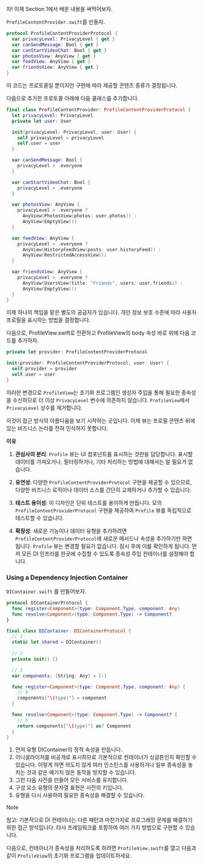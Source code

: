 자! 이제 Section 1에서 배운 내용을 써먹어보자.

`ProfileContentProvider.swift`를 만들자.
```swift
protocol ProfileContentProviderProtocol {
  var privacyLevel: PrivacyLevel { get }
  var canSendMessage: Bool { get }
  var canStartVideoChat: Bool { get }
  var photosView: AnyView { get }
  var feedView: AnyView { get }
  var friendsView: AnyView { get }
}
```
이 코드는 프로토콜일 뿐이지만 구현에 따라 제공할 콘텐츠 종류가 결정됩니다. 

다음으로 추가한 프로토콜 아래에 다음 클래스를 추가합니다.

```swift
final class ProfileContentProvider: ProfileContentProviderProtocol {
  let privacyLevel: PrivacyLevel
  private let user: User

  init(privacyLevel: PrivacyLevel, user: User) {
    self.privacyLevel = privacyLevel
    self.user = user
  }

  var canSendMessage: Bool {
    privacyLevel > .everyone
  }

  var canStartVideoChat: Bool {
    privacyLevel > .everyone
  }

  var photosView: AnyView {
    privacyLevel > .everyone ? 
      AnyView(PhotosView(photos: user.photos)) : 
      AnyView(EmptyView())
  }

  var feedView: AnyView {
    privacyLevel > .everyone ? 
      AnyView(HistoryFeedView(posts: user.historyFeed)) : 
      AnyView(RestrictedAccessView())
  }

  var friendsView: AnyView {
    privacyLevel > .everyone ? 
      AnyView(UsersView(title: "Friends", users: user.friends)) : 
      AnyView(EmptyView())
  }
}
```

이제 하나의 책임을 맡은 별도의 공급자가 있습니다. 개인 정보 보호 수준에 따라 사용자 프로필을 표시하는 방법을 결정합니다.

다음으로, ProfileView.swift로 전환하고 ProfileView의 body 속성 바로 위에 다음 코드를 추가하자.

```swift
private let provider: ProfileContentProviderProtocol

init(provider: ProfileContentProviderProtocol, user: User) {
  self.provider = provider
  self.user = user
}
```

이러한 변경으로 `ProfileView`는 초기화 프로그램인 생성자 주입을 통해 필요한 종속성을 수신하므로 더 이상 `PrivacyLevel` 변수에 의존하지 않습니다. `ProfileView`에서 `PrivacyLevel` 상수를 제거합니다.

이것이 접근 방식의 아름다움을 보기 시작하는 곳입니다. 이제 뷰는 프로필 콘텐츠 뒤에 있는 비즈니스 논리를 전혀 인식하지 못합니다.

**이유**

1. **관심사의 분리**: `Profile` 뷰는 UI 컴포넌트를 표시하는 것만을 담당합니다. 표시할 데이터를 가져오거나, 필터링하거나, 기타 처리하는 방법에 대해서는 알 필요가 없습니다.
    
2. **유연성**: 다양한 `ProfileContentProviderProtocol` 구현을 제공할 수 있으므로, 다양한 비즈니스 로직이나 데이터 소스를 간단히 교체하거나 추가할 수 있습니다.
    
3. **테스트 용이성**: 이 디자인은 단위 테스트를 용이하게 만듭니다. 모의 `ProfileContentProviderProtocol` 구현을 제공하여 `Profile` 뷰를 독립적으로 테스트할 수 있습니다.
    
4. **확장성**: 새로운 기능이나 데이터 유형을 추가하려면 `ProfileContentProviderProtocol`에 새로운 메서드나 속성을 추가하기만 하면 됩니다. `Profile` 뷰는 변경할 필요가 없습니다.
잠시 후에 이를 확인하게 됩니다. 먼저 모든 DI 인프라를 한곳에 수집할 수 있도록 종속성 주입 컨테이너를 설정해야 합니다.

### Using a Dependency Injection Container
`DIContainer.swift` 를 만들어보자.
```swift
protocol DIContainerProtocol {
  func register<Component>(type: Component.Type, component: Any)
  func resolve<Component>(type: Component.Type) -> Component?
}

final class DIContainer: DIContainerProtocol {
  // 1
  static let shared = DIContainer()
  
  // 2
  private init() {}

  // 3
  var components: [String: Any] = [:]

  func register<Component>(type: Component.Type, component: Any) {
    // 4
    components["\(type)"] = component
  }

  func resolve<Component>(type: Component.Type) -> Component? {
    // 5
    return components["\(type)"] as? Component
  }
}
```

1. 먼저 유형 DIContainer의 정적 속성을 만듭니다.  
2. 이니셜라이저를 비공개로 표시하므로 기본적으로 컨테이너가 싱글톤인지 확인할 수 있습니다. 이렇게 하면 의도치 않게 여러 인스턴스를 사용하거나 일부 종속성을 놓치는 것과 같은 예기치 않은 동작을 방지할 수 있습니다.  
3. 그런 다음 사전을 만들어 모든 서비스를 유지합니다.  
4. 구성 요소 유형의 문자열 표현은 사전의 키입니다.  
5. 유형을 다시 사용하여 필요한 종속성을 해결할 수 있습니다.

> [!NOTE]
> 참고: 기본적으로 DI 컨테이너는 다른 패턴과 마찬가지로 프로그래밍 문제를 해결하기 위한 접근 방식입니다. 타사 프레임워크를 포함하여 여러 가지 방법으로 구현할 수 있습니다.

다음으로, 컨테이너가 종속성을 처리하도록 하려면 `ProfileView.swift`를 열고 다음과 같이 `ProfileView`의 초기화 프로그램을 업데이트하세요.